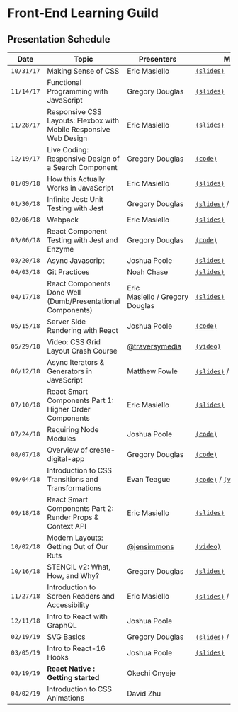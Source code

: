 # Front-End Learning Guild

## Presentation Schedule

| Date | Topic | Presenters | Materials |
| ---- | ----- | ---------- | --------- |
`10/31/17` | Making Sense of CSS | Eric Masiello | [`(slides)`](https://ericmasiello.github.io/front-end-learning-guild/01_css)
`11/14/17` | Functional Programming with JavaScript | Gregory Douglas | [`(slides)`](http://slides.com/unicode/functional-programming-in)
`11/28/17` | Responsive CSS Layouts: Flexbox with Mobile Responsive Web Design | Eric Masiello | [`(slides)`](https://ericmasiello.github.io/front-end-learning-guild/02_flexbox_rwd)
`12/19/17` | Live Coding: Responsive Design of a Search Component  | Gregory Douglas | [`(code)`](https://codepen.io/xgad/pen/YYwGpb)
`01/09/18` | How this Actually Works in JavaScript | Eric Masiello | [`(slides)`](https://ericmasiello.github.io/front-end-learning-guild/03_this_in_js)
`01/30/18` | Infinite Jest: Unit Testing with Jest | Gregory Douglas | [`(slides)`](http://slides.com/unicode/unit-testing-with-jest) / [`(code)`](https://github.com/GWShark0/jest-walkthrough)
`02/06/18` | Webpack | Eric Masiello | [`(slides)`](https://ericmasiello.github.io/front-end-learning-guild/04_webpack)
`03/06/18` | React Component Testing with Jest and Enzyme | Gregory Douglas | [`(code)`](https://github.com/GWShark0/jest-react-walkthrough)
`03/20/18` | Async Javascript | Joshua Poole | [`(slides)`](https://github.com/pooleparty/presentations/tree/master/async-javascript)
`04/03/18` | Git Practices | Noah Chase | [`(slides)`]()
`04/17/18` | React Components Done Well (Dumb/Presentational Components) | Eric Masiello / Gregory Douglas | [`(slides)`](https://ericmasiello.github.io/front-end-learning-guild/react-components-done-well)
`05/15/18` | Server Side Rendering with React | Joshua Poole | [`(code)`](https://github.com/pooleparty/presentations/tree/master/react-server-side-rendering)
`05/29/18` | Video: CSS Grid Layout Crash Course | [@traversymedia](https://twitter.com/traversymedia) | [`(video)`](https://youtu.be/jV8B24rSN5o)
`06/12/18` | Async Iterators & Generators in JavaScript | Matthew Fowle | [`(slides)`](https://github.com/mfowlewebs/combining-async-iterators) / [`(code)`](https://github.com/mfowlewebs/async-iterator-muxer)
`07/10/18` | React Smart Components Part 1: Higher Order Components | Eric Masiello | [`(slides)`](https://ericmasiello.github.io/front-end-learning-guild/smart-components/index.html#/)
`07/24/18` | Requiring Node Modules | Joshua Poole | [`(code)`](https://github.com/pooleparty/presentations/tree/master/requiring-node-modules)
`08/07/18` | Overview of create-digital-app | Gregory Douglas | [`(code)`](https://github.com/websdev/create-digital-app)
`09/04/18` | Introduction to CSS Transitions and Transformations | Evan Teague | [`(code)`](https://github.com/evanteague/css-learning-app) / [`(video)`](https://vistaprint.zoom.us/recording/play/pQVTKi1nhwlDATAFR4OAbIYTbfOO3M3Z1ZtwlZffpyPz67xpG-3ihxWIQ34iBtNv)
`09/18/18` | React Smart Components Part 2: Render Props & Context API | Eric Masiello | [`(slides)`](https://slides.com/ericmasiello/react-render-props-and-context-api)
`10/02/18` | Modern Layouts: Getting Out of Our Ruts | [@jensimmons](https://twitter.com/jensimmons) | [`(video)`](https://youtu.be/jreccgYLfx8)
`10/16/18` | STENCIL v2: What, How, and Why? | Gregory Douglas | [`(slides)`](https://slides.com/unicode/stencil2)
`11/27/18` | Introduction to Screen Readers and Accessibility | Eric Masiello | [`(slides)`](https://slides.com/ericmasiello/accessible-component) / [`(video)`](https://vistaprint.zoom.us/recording/share/qxr8ylLgXd-Kx7qtZs0AXf4b5BpiU0qrPJvZB6IjKnSwIumekTziMw) / [`(code)`](https://github.com/ericmasiello/accessibility-demo)
`12/11/18` | Intro to React with GraphQL | Joshua Poole
`02/19/19` | SVG Basics | Gregory Douglas | [`(slides)`](https://slides.com/unicode/svg-basics) / [`(video)`](https://vistaprint.zoom.us/recording/play/DcGzAXbHJK5nzkDDAFoKaB6TgxrKa4PepFH-Ns0UxUEvJiGiDlqMDNqXCnibWHov)
`03/05/19` | Intro to React-16 Hooks | Joshua Poole | [`(slides)`](https://poole.haus/react-hooks)
`03/19/19` | **React Native : Getting started** | Okechi Onyeje
`04/02/19` | Introduction to CSS Animations | David Zhu
